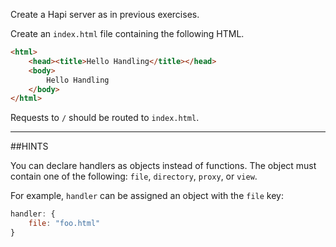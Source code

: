 Create a Hapi server as in previous exercises.

Create an `index.html` file containing the following HTML.

```html
<html>
    <head><title>Hello Handling</title></head>
    <body>
        Hello Handling
    </body>
</html>
```

Requests to `/` should be routed to `index.html`.

-----------------------------------------------------------------
##HINTS

You can declare handlers as objects instead of functions. The object must
contain one of the following: `file`, `directory`, `proxy`, or `view`.

For example, `handler` can be assigned an object with the `file` key:

```js
handler: {
    file: "foo.html"
}
```
